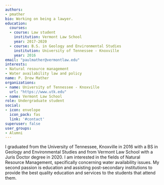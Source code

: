 ```yaml
---
authors:
- pmather
bio: Working on being a lawyer.
education:
  courses:
  - course: Law student
    institution: Vermont Law School
    year: 2017-2020
  - course: B.S. in Geology and Environmental Studies
    institution: University of Tennessee - Knoxville
    year: 2016
email: "paulmather@vermontlaw.edu"
interests:
- Natural resource management
- Water availability law and policy
name: P. Drew Mather
organizations:
- name: University of Tennessee - Knoxville
  url: "https://www.utk.edu"
- name: Vermont Law School
role: Undergraduate student
social:
- icon: envelope
  icon_pack: fas
  link: '#contact'
superuser: false
user_groups:
- Alumni
---
```


I graduated from the University of Tennessee, Knoxville in 2016 with a BS in Geology and Environmental Studies and from Vermont Law School with a Juris Doctor degree in 2020. I am interested in the fields of Natural Resource Management, specifically concerning water availability issues. My second passion is education and assisting post-secondary institutions to provide the best quality education and services to the students that attend them. 